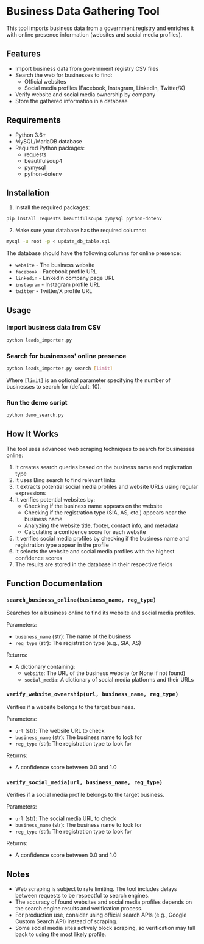 # Business Data Gathering Tool

This tool imports business data from a government registry and enriches it with online presence information (websites and social media profiles).

## Features

- Import business data from government registry CSV files
- Search the web for businesses to find:
  - Official websites
  - Social media profiles (Facebook, Instagram, LinkedIn, Twitter/X)
- Verify website and social media ownership by company
- Store the gathered information in a database

## Requirements

- Python 3.6+
- MySQL/MariaDB database
- Required Python packages:
  - requests
  - beautifulsoup4
  - pymysql
  - python-dotenv

## Installation

1. Install the required packages:

```bash
pip install requests beautifulsoup4 pymysql python-dotenv
```

2. Make sure your database has the required columns:

```bash
mysql -u root -p < update_db_table.sql
```

The database should have the following columns for online presence:
- `website` - The business website
- `facebook` - Facebook profile URL
- `linkedin` - LinkedIn company page URL
- `instagram` - Instagram profile URL
- `twitter` - Twitter/X profile URL

## Usage

### Import business data from CSV

```bash
python leads_importer.py
```

### Search for businesses' online presence

```bash
python leads_importer.py search [limit]
```

Where `[limit]` is an optional parameter specifying the number of businesses to search for (default: 10).

### Run the demo script

```bash
python demo_search.py
```

## How It Works

The tool uses advanced web scraping techniques to search for businesses online:

1. It creates search queries based on the business name and registration type
2. It uses Bing search to find relevant links
3. It extracts potential social media profiles and website URLs using regular expressions
4. It verifies potential websites by:
   - Checking if the business name appears on the website
   - Checking if the registration type (SIA, AS, etc.) appears near the business name
   - Analyzing the website title, footer, contact info, and metadata
   - Calculating a confidence score for each website
5. It verifies social media profiles by checking if the business name and registration type appear in the profile
6. It selects the website and social media profiles with the highest confidence scores
7. The results are stored in the database in their respective fields

## Function Documentation

### `search_business_online(business_name, reg_type)`

Searches for a business online to find its website and social media profiles.

Parameters:
- `business_name` (str): The name of the business
- `reg_type` (str): The registration type (e.g., SIA, AS)

Returns:
- A dictionary containing:
  - `website`: The URL of the business website (or None if not found)
  - `social_media`: A dictionary of social media platforms and their URLs

### `verify_website_ownership(url, business_name, reg_type)`

Verifies if a website belongs to the target business.

Parameters:
- `url` (str): The website URL to check
- `business_name` (str): The business name to look for
- `reg_type` (str): The registration type to look for

Returns:
- A confidence score between 0.0 and 1.0

### `verify_social_media(url, business_name, reg_type)`

Verifies if a social media profile belongs to the target business.

Parameters:
- `url` (str): The social media URL to check
- `business_name` (str): The business name to look for
- `reg_type` (str): The registration type to look for

Returns:
- A confidence score between 0.0 and 1.0

## Notes

- Web scraping is subject to rate limiting. The tool includes delays between requests to be respectful to search engines.
- The accuracy of found websites and social media profiles depends on the search engine results and verification process.
- For production use, consider using official search APIs (e.g., Google Custom Search API) instead of scraping.
- Some social media sites actively block scraping, so verification may fall back to using the most likely profile. 